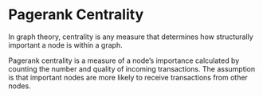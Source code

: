 # Pagerank Centrality

In graph theory, centrality is any measure that determines how
structurally important a node is within a graph.

Pagerank centrality is a measure of a node’s importance calculated by
counting the number and quality of incoming transactions. The assumption
is that important nodes are more likely to receive transactions from
other nodes.
